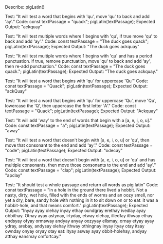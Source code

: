 <!-- Pig Latin rules:
- for words that begin with "qu", move "qu" to the end and add "ay" i.e. "quick" becomes "ickquay"
- for words that begins with vowels [a, e, i, o, u], add "way" to the end i.e. "away" becomes "awayway"
- for words beginning with consonants (any other letter(s)), move all consecutive consonants to the end
    and add "ay" i.e. "code" becomes "odecay"
-->

Describe: pigLatin()

Test: "It will test a word that begins with 'qu', move 'qu' to back and add 'ay'."
Code:
const textPassage = "quack";
pigLatin(textPassage);
Expected Output: "ackquay"

Test: "It will test multiple words where 1 begins with 'qu', if true move 'qu' to back and add 'ay'."
Code:
const textPassage = "The duck goes quack";
pigLatin(textPassage);
Expected Output: "The duck goes ackquay"

Test: "It will test multiple words where 1 begins with 'qu' and has a period punctuation. if true, 
remove punctuation, move 'qu' to back and add 'ay', then re-add punctuation."
Code:
const textPassage = "The duck goes quack.";
pigLatin(textPassage);
Expected Output: "The duck goes ackquay."

Test: "It will test a word that begins with 'qu' for uppercase 'Qu'"
Code:
const textPassage = "Quack";
pigLatin(textPassage);
Expected Output: "ackQuay"

Test: "It will test a word that begins with 'qu' for uppercase 'Qu', move 'Qu', lowercase the 'Q',
then uppercase the first letter 'A'."
Code:
const textPassage = "Quack";
pigLatin(textPassage);
Expected Output: "Ackquay"

Test: "It will add 'way' to the end of words that begin with a [a, e, i, o, u]."
Code: 
const textPassage = "a";
pigLatin(textPassage);
Expected Output: "away"

Test: "It will test a word that doesn't begin with [a, e, i, o, u] or 'qu', then move that
consonant to the end and add 'ay'."
Code:
const textPassage = "code";
pigLatin(textPassage);
Expected Output: "odecay"

Test: "It will test a word that doesn't begin with [a, e, i, o, u] or 'qu' and has multiple consonants, 
then move those consonants to the end and add 'ay'."
Code:
const textPassage = "clap";
pigLatin(textPassage);
Expected Output: "apclay"

Test: "It should test a whole passage and return all words as pig latin"
Code:
const textPassage = "In a hole in the ground there lived a hobbit. Not a nasty, dirty, wet hole, filled with the ends of worms and an oozy smell, nor yet a dry, bare, sandy hole with nothing in it to sit down on or to eat: it was a hobbit-hole, and that means comfort."
pigLatin(textPassage);
Expected Output:
"Inyay ayay olehay inyay ethay oundgray erethay ivedlay ayay obbithay. Otnay ayay astynay, irtyday, etway olehay, illedfay ithway ethay endsyay ofyay ormsway andyay anyay oozyyay ellsmay, ornay etyay ayay ydray, arebay, andysay olehay ithway othingnay inyay ityay otay itsay ownday onyay oryay otay eat: ityay asway ayay obbit-holehay, andyay atthay eansmay omfortcay."